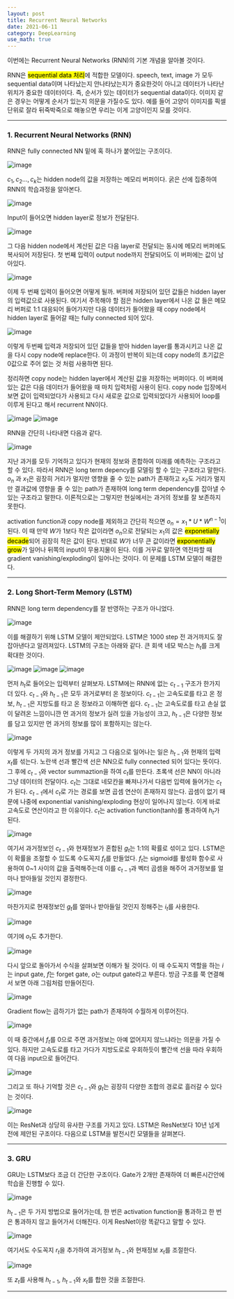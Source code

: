 ```yaml
---
layout: post
title: Recurrent Neural Networks 
date: 2021-06-11
category: DeepLearning
use_math: true
---
```


이번에는 Recurrent Neural Networks (RNN)의 기본 개념을 알아볼 것이다.

RNN은 <mark>sequential data 처리</mark>에 적합한 모델이다. speech, text, image 가 모두 sequential data이며 나타났는지 안나타났는지가 중요한것이 아니고
데이터가 나타난 위치가 중요한 데이터이다. 즉, 순서가 있는 데이터가 sequential data이다. 이미지 같은 경우는 어떻게 순서가 있는지 의문을 가질수도 있다.
예를 들어 고양이 이미지를 픽셀단위로 잘라 뒤죽박죽으로 해놓으면 우리는 이게 고양이인지 모를 것이다. 

---

### 1. Recurrent Neural Networks (RNN)

RNN은 fully connected NN 밑에 혹 하나가 붙어있는 구조이다. 

![image](https://user-images.githubusercontent.com/61526722/121352459-da869680-c967-11eb-919f-06c2080a6a28.png)

$c_{1},c_{2}...,c_{k}$는 hidden node의 값을 저장하는 메모리 버퍼이다. 굵은 선에 집중하여 RNN의 학습과정을 알아본다.

![image](https://user-images.githubusercontent.com/61526722/121353193-8b8d3100-c968-11eb-98cd-11b2c83e011b.png)

Input이 들어오면 hidden layer로 정보가 전달된다.

![image](https://user-images.githubusercontent.com/61526722/121352878-410bb480-c968-11eb-8104-10231af80b9c.png)

그 다음 hidden node에서 계산된 값은 다음 layer로 전달되는 동시에 메모리 버퍼에도 복사되어 저장된다. 첫 번째 입력이 output node까지 전달되어도 이 버퍼에는 값이 남아있다. 

![image](https://user-images.githubusercontent.com/61526722/121353595-fdfe1100-c968-11eb-8f49-fe93e0a7002f.png)

이제 두 번째 입력이 들어오면 어떻게 될까. 버퍼에 저장되어 있던 값들은 hidden layer의 입력값으로 사용된다. 여기서 주목해야 할 점은 hidden layer에서 나온 값 들은 메모리 버퍼로 1:1 대응되어 들어가지만 다음 데이터가 들어왔을 때 copy node에서 hidden layer로 들어갈 때는 fully connected 되어 있다. 

![image](https://user-images.githubusercontent.com/61526722/121354158-94cacd80-c969-11eb-9f7e-871fa4bc346e.png)

이렇게 두번째 입력과 저장되어 있던 값들을 받아 hidden layer를 통과시키고 나온 값을 다시 copy node에 replace한다. 이 과정이 반복이 되는데 copy node의 초기값은 0값으로 주어 없는 것 처럼 사용하면 된다. 

정리하면 copy node는 hidden layer에서 계산된 값을 저장하는 버퍼이다. 이 버퍼에 있는 값은 다음 데이터가 들어왔을 때 마치 입력처럼 사용이 된다. copy node 입장에서 보면 값이 입력되었다가 사용되고 다시 새로운 값으로 입력되었다가 사용되어 loop를 이루게 된다고 해서 recurrent NN이다.

![image](https://user-images.githubusercontent.com/61526722/121354855-42d67780-c96a-11eb-9221-0251119aecf1.png)
![image](https://user-images.githubusercontent.com/61526722/121355082-7dd8ab00-c96a-11eb-9457-48c1e9faf884.png)

RNN을 간단히 나타내면 다음과 같다. 

![image](https://user-images.githubusercontent.com/61526722/121355561-f3dd1200-c96a-11eb-885f-cdae4ad50c87.png)

지난 과거를 모두 기억하고 있다가 현재의 정보와 혼합하여 미래를 예측하는 구조라고 할 수 있다. 따라서 RNN은 long term depency를 모델링 할 수 있는 구조라고 말한다.  $o_{n}$ 과 $x_{1}$은 굉장히 거리가 멀지만 영향을 줄 수 있는 path가 존재하고 $x_{2}$도 거리가 멀지만 결과값에 영향을 줄 수 있는 path가 존재하여 long term dependency를 잡아낼 수 있는 구조라고 말한다. 이론적으로는 그렇지만 현실에서는 과거의 정보를 잘 보존하지 못한다. 

activation function과 copy node를 제외하고 간단히 적으면 $o_{n} =  x_{1} * U * W^{n-1}$이 된다. 이 때 만약 $W$가 1보다 작은 값이라면 $o_{n}$으로 전달되는 $x_{1}$의 값은 <mark>exponetially decade</mark>되어 굉장히 작은 값이 된다. 반대로 $W$가 너무 큰 값이라면 <mark>exponentially grow</mark>가 일어나 뒤쪽의 input이 무용지물이 된다. 이를 거꾸로 말하면 역전파할 때 gradient vanishing/exploding이 일어나는 것이다. 이 문제를 LSTM 모델이 해결한다. 

---

### 2. Long Short-Term Memory (LSTM)

RNN은 long term dependency를 잘 반영하는 구조가 아니었다. 

![image](https://user-images.githubusercontent.com/61526722/121359614-a1055980-c96e-11eb-806b-489634d19927.png)

이를 해결하기 위해 LSTM 모델이 제안되었다. LSTM은 1000 step 전 과거까지도 잘 잡아낸다고 알려져있다. LSTM의 구조는 아래와 같다. 큰 회색 네모 박스는 $h_{t}$를 크게 확대한 것이다. 

![image](https://user-images.githubusercontent.com/61526722/121358543-ac0bba00-c96d-11eb-90b0-bf57111bd700.png)
![image](https://user-images.githubusercontent.com/61526722/121364847-1d01a080-c973-11eb-8220-69a9dae0876b.png)
![image](https://user-images.githubusercontent.com/61526722/121359339-58e63700-c96e-11eb-8008-837cb57acaae.png)

먼저 $h_{t}$로 들어오는 입력부터 살펴보자. LSTM에는 RNN에 없는 $c_{t-1}$ 구조가 한가지 더 있다. $c_{t-1}$와 $h_{t-1}$은 모두 과거로부터 온 정보이다. $c_{t-1}$는 고속도로를 타고 온 정보, $h_{t-1}$은 지방도를 타고 온 정보라고 이해하면 쉽다. $c_{t-1}$는 고속도로를 타고 손실 없이 달려온 느낌이니깐 먼 과거의 정보가 실려 있을 가능성이 크고, $h_{t-1}$은 다양한 정보를 담고 있지만 먼 과거의 정보를 많이 포함하지는 않는다.

![image](https://user-images.githubusercontent.com/61526722/121361249-13c30480-c970-11eb-8cc7-892bb68a78fb.png)

이렇게 두 가지의 과거 정보를 가지고 그 다음으로 일어나는 일은 $h_{t-1}$와 현재의 입력 $x_{t}$를 섞는다. 노란색 선과 빨간색 선은 NN으로 fully connected 되어 있다는 뜻이다. 그 후에 $c_{t-1}$와 vector summaztion을 하여 $c_{t}$를 만든다. 초록색 선은 NN이 아니라 그냥 데이터의 전달이다. $c_{t}$는 그대로 네모칸을 빠져나가서 다음번 입력에 들어가는 $c_{t}$가 된다. $c_{t-1}$에서 $c_{t}$로 가는 경로를 보면 곱셈 연산이 존재하지 않는다. 곱셈이 없기 때문에 나중에 exponential vanishing/exploding 현상이 일어나지 않는다. 이게 바로 고속도로 연산이라고 한 이유이다.  $c_{t}$는 activation function(tanh)를 통과하여 $h_{t}$가 된다. 

![image](https://user-images.githubusercontent.com/61526722/121361322-24737a80-c970-11eb-90a9-eb205cfb8a88.png)

여기서 과거정보인 $c_{t-1}$와 현재정보가 혼합된 $g_{t}$는 1:1의 확률로 섞이고 있다. LSTM은 이 확률을 조절할 수 있도록 수도꼭지 $f_{t}$를 만들었다. $f_{t}$는 sigmoid를 활성화 함수로 사용하여 0~1 사이의 값을 출력해주는데 이를 $c_{t-1}$과 벡터 곱셈을 해주어 과거정보를 얼마나 받아들일 것인지 결정한다.

![image](https://user-images.githubusercontent.com/61526722/121361362-2dfce280-c970-11eb-8783-9fa03813c49f.png)

마찬가지로 현재정보인 $g_{t}$를 얼마나 받아들일 것인지 정해주는 $i_{t}$를 사용한다. 

![image](https://user-images.githubusercontent.com/61526722/121361406-38b77780-c970-11eb-96a4-fa4aa831b5df.png)

여기에 $o_{t}$도 추가한다.

![image](https://user-images.githubusercontent.com/61526722/121361440-4240df80-c970-11eb-9646-39fbf95ce85e.png)

다시 앞으로 돌아가서 수식을 살펴보면 이해가 될 것이다. 이 때 수도꼭지 역할을 하는 $i$는 input gate, $f$는 forget gate, $o$는 output gate라고 부른다. 방금 구조를 쭉 연결해서 보면 아래 그림처럼 만들어진다. 

![image](https://user-images.githubusercontent.com/61526722/121365456-a2855080-c973-11eb-8b38-805d5600fd1e.png)

Gradient flow는 곱하기가 없는 path가 존재하여 수월하게 이루어진다.

![image](https://user-images.githubusercontent.com/61526722/121365543-b630b700-c973-11eb-9ea2-6b16a47b3a01.png)

이 때 중간에서 $f_{t}$를 0으로 주면 과거정보는 아예 없어지지 않느냐라는 의문을 가질 수 있다. 하지만 고속도로를 타고 가다가 지방도로로 우회하듯이 빨간색 선을 따라 우회하여 다음 input으로 들어간다. 

![image](https://user-images.githubusercontent.com/61526722/121365764-e5dfbf00-c973-11eb-82ed-df42d1b288f5.png)

그리고 또 하나 기억할 것은 $c_{t-1}$와 $g_{t}$는 굉장히 다양한 조합의 경로로 흘러갈 수 있다는 것이다. 

![image](https://user-images.githubusercontent.com/61526722/121366525-8504b680-c974-11eb-97f8-092c177b0033.png)

이는 ResNet과 상당히 유사한 구조를 가지고 있다. LSTM은 ResNet보다 10년 넘게 전에 제안된 구조이다. 다음으로 LSTM을 발전시킨 모델들을 살펴본다.

----

### 3. GRU

GRU는 LSTM보다 조금 더 간단한 구조이다. Gate가 2개만 존재하여 더 빠른시간안에 학습을 진행할 수 있다. 

![image](https://user-images.githubusercontent.com/61526722/121367237-1b38dc80-c975-11eb-9368-0d01f3b8915c.png)

$h_{t-1}$은 두 가지 방법으로 들어가는데, 한 번은 activation function을 통과하고 한 번은 통과하지 않고 들어가서 더해진다. 이게 ResNet이랑 똑같다고 말할 수 있다. 

![image](https://user-images.githubusercontent.com/61526722/121367252-1d9b3680-c975-11eb-97bb-5cd18900a25a.png)

여기서도 수도꼭지 $r_{t}$을 추가하여 과거정보 $h_{t-1}$와 현재정보 $x_{t}$를 조절한다.  

![image](https://user-images.githubusercontent.com/61526722/121367260-1ecc6380-c975-11eb-9b72-2c186e9bbd4f.png)

또 $z_{t}$를 사용해 $h_{t-1}$, $h_{t-1}$와 $x_{t}$를 합한 것을 조절한다. 

---

